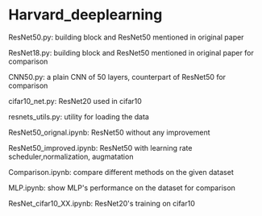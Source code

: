 # Harvard_deeplearning

ResNet50.py: building block and ResNet50 mentioned in original paper

ResNet18.py: building block and ResNet50 mentioned in original paper for comparison

CNN50.py: a plain CNN of 50 layers, counterpart of ResNet50 for comparison

cifar10_net.py: ResNet20 used in cifar10

resnets_utils.py: utility for loading the data

ResNet50_orignal.ipynb: ResNet50 without any improvement

ResNet50_improved.ipynb: ResNet50 with learning rate scheduler,normalization, augmatation

Comparison.ipynb: compare different methods on the given dataset

MLP.ipynb: show MLP's performance on the dataset for comparison

ResNet_cifar10_XX.ipynb: ResNet20's training on cifar10
